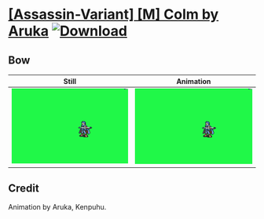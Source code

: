# [\[Assassin-Variant\] \[M\] Colm by Aruka](./) [![Download](https://img.shields.io/badge/Download--red?style=social&logo=github)](https://minhaskamal.github.io/DownGit/#/home?url=https://github.com/Klokinator/FE-Repo/tree/main/Battle%20Animations%2FInfantry%20-%20(Swd)%20Thieves%2C%20Rogues%2C%20Assassins%2F%5BAssassin-Variant%5D%20%5BM%5D%20Colm%20by%20Aruka%2F5.%20Bow)

## Bow

| Still | Animation |
| :---: | :-------: |
| ![Bow still](./Bow_000.png) | ![Bow](./Bow.gif) |

## Credit

Animation by Aruka, Kenpuhu.

